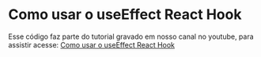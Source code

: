 # Como usar o useEffect React Hook

Esse código faz parte do tutorial gravado em nosso canal no youtube, para assistir acesse: [Como usar o useEffect React Hook](https://youtu.be/MWpbZEa8gDg)
